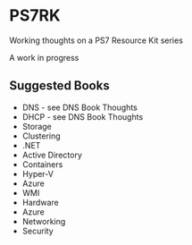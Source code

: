 # PS7RK

Working thoughts on a PS7 Resource Kit series

A work in progress

## Suggested Books

* DNS - see DNS Book Thoughts
* DHCP - see DNS Book Thoughts
* Storage
* Clustering
* .NET
* Active Directory
* Containers
* Hyper-V
* Azure
* WMI
* Hardware
* Azure
* Networking
* Security


 

